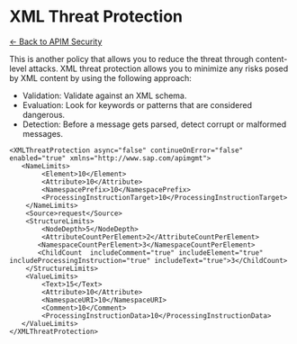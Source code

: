 # XML Threat Protection

[<- Back to APIM Security](./apim-security-readme.md)


This is another policy that allows you to reduce the threat through content-level attacks. XML threat protection allows you to minimize any risks posed by XML content by using the following approach:

* Validation: Validate against an XML schema.
* Evaluation: Look for keywords or patterns that are considered dangerous.
* Detection: Before a message gets parsed, detect corrupt or malformed messages.

```
<XMLThreatProtection async="false" continueOnError="false" enabled="true" xmlns="http://www.sap.com/apimgmt">
   <NameLimits>
	    <Element>10</Element>
	    <Attribute>10</Attribute>
		<NamespacePrefix>10</NamespacePrefix>
		<ProcessingInstructionTarget>10</ProcessingInstructionTarget>
	</NameLimits>
	<Source>request</Source>
	<StructureLimits>
		<NodeDepth>5</NodeDepth>
		<AttributeCountPerElement>2</AttributeCountPerElement>
       <NamespaceCountPerElement>3</NamespaceCountPerElement>
       <ChildCount  includeComment="true" includeElement="true" includeProcessingInstruction="true" includeText="true">3</ChildCount>
	</StructureLimits>
	<ValueLimits>
		<Text>15</Text>
		<Attribute>10</Attribute>
		<NamespaceURI>10</NamespaceURI>
		<Comment>10</Comment>
		<ProcessingInstructionData>10</ProcessingInstructionData>
   </ValueLimits>
</XMLThreatProtection>

```